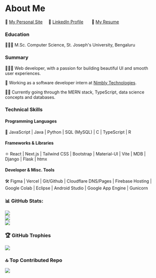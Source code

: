 # About Me

🌺 [My Personal Site](https://adelicia-js.com/) &nbsp; &nbsp;
💼 [LinkedIn Profile](https://www.linkedin.com/in/adelicia) &nbsp; &nbsp; &nbsp;
📄 [My Resume](https://adelicia-js.com/ady-resume.pdf) &nbsp; &nbsp; &nbsp;

### Education

👩🏽‍🎓 M.Sc. Computer Science, St. Joseph's University, Bengaluru

### Summary

👩🏽‍💻 Web developer, with a passion for building beautiful UI and smooth user experiences. 

🏢 Working as a software developer intern at [Nimbly Technologies](https://hellonimbly.com/).

✍🏽 Currently going through the MERN stack, TypeScript, data science concepts and databases.  

### Technical Skills

#### Programming Languages

🔡 JavaScript | Java | Python | SQL (MySQL) | C | TypeScript | R

#### Frameworks & Libraries

⚛️ React | Next.js | Tailwind CSS | Bootstrap | Material-UI | Vite | MDB | Django | Flask | htmx

#### Developer & Misc. Tools

🛠️ Figma | Vercel | Git/Github | Cloudflare DNS/Pages | Firebase Hosting | Google Colab | Eclipse | Android Studio | Google App Engine | Gunicorn


### 📊 GitHub Stats:
![](https://github-readme-stats.vercel.app/api?username=adelicia-js&theme=tokyonight&hide_border=false&include_all_commits=true&count_private=true)<br/>
![](https://github-readme-streak-stats.herokuapp.com/?user=adelicia-js&theme=tokyonight&hide_border=false)<br/>
![](https://github-readme-stats.vercel.app/api/top-langs/?username=adelicia-js&theme=tokyonight&hide_border=false&include_all_commits=true&count_private=true&layout=compact)

### 🏆 GitHub Trophies
![](https://github-profile-trophy.vercel.app/?username=adelicia-js&theme=tokyonight&no-frame=false&no-bg=true&margin-w=4)

### 🔝 Top Contributed Repo
![](https://github-contributor-stats.vercel.app/api?username=adelicia-js&limit=5&theme=tokyonight&combine_all_yearly_contributions=true)

<!-- Proudly created with GPRM ( https://gprm.itsvg.in ) -->

<!-- Proudly created with GPRM ( https://gprm.itsvg.in ) -->
